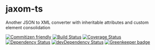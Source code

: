 # jaxom-ts

Another JSON to XML converter with inheritable attributes and custom element consolidation

[![Commitizen friendly](https://img.shields.io/badge/commitizen-friendly-brightgreen.svg)](http://commitizen.github.io/cz-cli/)
[![Build Status](https://travis-ci.com/plastikfan/jaxom-ts.svg?branch=master)](https://travis-ci.com/plastikfan/jaxom-ts)
[![Coverage Status](https://coveralls.io/repos/github/plastikfan/jaxom-ts/badge.svg?branch=master)](https://coveralls.io/github/plastikfan/jaxom-ts?branch=master)
[![Dependency Status](https://david-dm.org/plastikfan/jaxom-ts.svg)](https://david-dm.org/plastikfan/jaxom-ts)
[![devDependency Status](https://david-dm.org/plastikfan/jaxom-ts/dev-status.svg)](https://david-dm.org/plastikfan/jaxom-ts#info=devDependencies)
[![Greenkeeper badge](https://badges.greenkeeper.io/plastikfan/jaxom-ts.svg)](https://greenkeeper.io/)
